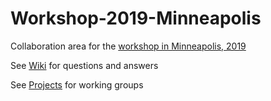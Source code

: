 # Workshop-2019-Minneapolis
Collaboration area for the [workshop in Minneapolis, 2019](https://www.ima.umn.edu/2018-2019/SW7.22-26.19)

See [Wiki](https://github.com/Macaulay2/Workshop-2019-Minneapolis/wiki) for questions and answers

See [Projects](https://github.com/Macaulay2/Workshop-2019-Minneapolis/projects) for working groups
